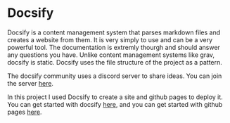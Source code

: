 # Docsify 


Docsify is a content management system that parses markdown files and creates a website from them. It is very simply to use and can be a very powerful tool. The documentation is extremly thourgh and should answer any questions you have. Unlike content management systems like grav, docsify is static. Docsify uses the file structure of the project as a pattern.

The docsify community uses a discord server to share ideas. You can join the server [here](https://discord.com/invite/3NwKFyR).

In this project I used Docsify to create a site and github pages to deploy it. You can get started with docsify [here](https://docsify.js.org/#/quickstart), and you can get started with github pages [here](https://pages.github.com/).


